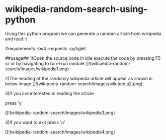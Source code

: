 # wikipedia-random-search-using-python

Using this python program we can generate a random article from wikipedia and read it

#requirements
-bs4
-requests
-pyfiglet

##usage##
1)Open the source code in idle
execute the code by pressing F5 or or by navigating to run->run module
[]!(wikipedia-random-search/images/wikipedia1.png)

2)The heading of the randomly wikipedia article  will appear as shown in below image
[]!(wikipedia-random-search/images/wikipedia2.png)

3)If you are interested in reading the article 

press 'y' 

[]!(wikipedia-random-search/images/wikipedia3.png)

4)If you want to exit 
press 'n'

[]!(wikipedia-random-search/images/wikipedia4.png)


